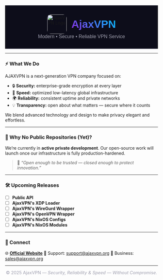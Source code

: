 <!-- AjaxVPN Header -->
<p align="center" style="background-color:#0D0D1A; padding: 30px 0; border-bottom:1px solid #2A2A3D;">
  <a href="https://fuckk.lol" target="_blank" style="text-decoration:none; display:inline-flex; align-items:center; gap:16px;">
    <img src="https://fuckk.lol/ajaxvpn-org-small.png" alt="AjaxVPN Logo" width="64" height="64" style="border-radius:12px;">
    <span style="
      font-family:'Poppins', sans-serif;
      font-size:2.2rem;
      font-weight:700;
      background: linear-gradient(45deg, #8A2BE2, #00BFFF);
      -webkit-background-clip: text;
      -webkit-text-fill-color: transparent;
      color:#8A2BE2;
    ">AjaxVPN</span>
  </a>
  <br>
  <span style="font-family:'Poppins',sans-serif; color:#A0A0B0; font-size:1rem;">
    Modern • Secure • Reliable VPN Service
  </span>
</p>

---

### ⚡ What We Do
AJAXVPN is a next-generation VPN company focused on:
- 🔒 **Security:** enterprise-grade encryption at every layer
- 🚀 **Speed:** optimized low-latency global infrastructure
- 🌍 **Reliability:** consistent uptime and private networks
- 💡 **Transparency:** open about what matters — secure where it counts

We blend advanced technology and design to make privacy elegant and effortless.

---

### 🧱 Why No Public Repositories (Yet)?
We’re currently in **active private development**.
Our open-source work will launch once our infrastructure is fully production-hardened.

> 🧩 *“Open enough to be trusted — closed enough to protect innovation.”*

---

### 🛠️ Upcoming Releases
- [ ] **Public API**
- [ ] **AjaxVPN's XDP Loader**
- [ ] **AjaxVPN's WireGurd Wrapper**
- [ ] **AjaxVPN's OpenVPN Wrapper**
- [ ] **AjaxVPN's NixOS Configs**
- [ ] **AjaxVPN's NixOS Modules**

---

### 📡 Connect
🌐 [**Official Website**](https://ajaxvpn.org)
📧 Support: [support@ajaxvpn.org](mailto:support@ajaxvpn.org)
💬 Business: [sales@ajaxvpn.org](mailto:sales@ajaxvpn.org)

---

<p align="center" style="color:#A0A0B0; font-size:0.9rem;">
  © 2025 AjaxVPN — <i>Security, Reliability & Speed — Without Compromise.</i>
</p>
